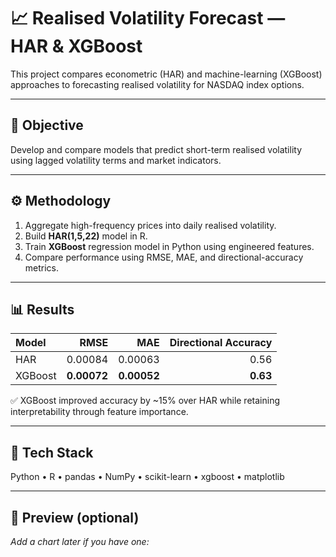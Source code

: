 # 📈 Realised Volatility Forecast — HAR & XGBoost

This project compares econometric (HAR) and machine-learning (XGBoost) approaches to forecasting realised volatility for NASDAQ index options.

---

## 🎯 Objective
Develop and compare models that predict short-term realised volatility using lagged volatility terms and market indicators.

---

## ⚙️ Methodology
1. Aggregate high-frequency prices into daily realised volatility.
2. Build **HAR(1,5,22)** model in R.
3. Train **XGBoost** regression model in Python using engineered features.
4. Compare performance using RMSE, MAE, and directional-accuracy metrics.

---

## 📊 Results
| Model | RMSE | MAE | Directional Accuracy |
|:--|--:|--:|--:|
| HAR | 0.00084 | 0.00063 | 0.56 |
| XGBoost | **0.00072** | **0.00052** | **0.63** |

✅ XGBoost improved accuracy by ~15% over HAR while retaining interpretability through feature importance.

---

## 🧰 Tech Stack
Python • R • pandas • NumPy • scikit-learn • xgboost • matplotlib  

---

## 📸 Preview (optional)
_Add a chart later if you have one:_
